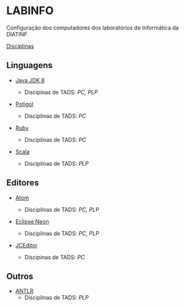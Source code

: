 # LABINFO
Configuração dos computadores dos laboratórios de Informática da DIATINF

[Disciplinas](/disciplinas.md)


## Linguagens

  + [Java JDK 8](/software/Java8.md)
    + Discipinas de TADS: _PC, PLP_

  + [Potigol](https://github.com/potigol/potigol)
    + Disciplinas de TADS: _PC_

  + [Ruby](/software/Ruby.md)
    + Disciplinas de TADS: _PC_
    
  + [Scala](/software/Scala.md)
    + Disciplinas de TADS: _PLP_

## Editores

  + [Atom](/software/Atom.md)
    + Disciplinas de TADS: _PC, PLP_

  + [Eclipse Neon](/software/Eclipse.md)
    + Disciplinas de TADS: _PC, PLP_
     
  + [JCEditor](https://github.com/cristian-henrique/JCEditor)
    + Discipinas de TADS:  *PC*
  

## Outros

  + [ANTLR](/software/Antlr.md)
    + Disciplinas de TADS: *PLP*

